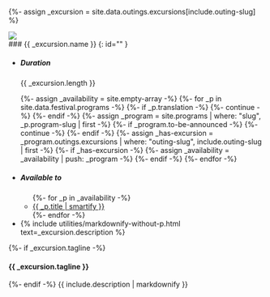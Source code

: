 {%- assign _excursion = site.data.outings.excursions[include.outing-slug] %}

<div class="excursion-hero" id="{{ include.outing-slug }}">
<img src="{{ site.image-directory | append: include.hero-image | relative_url }}" />
<div class="title">
<div class="standard-block" markdown="1">
### {{ _excursion.name }}
{: id="" }
</div>
</div>
</div>

<div class="excursion-info standard-block">
<ul class="highlight-box colored">
<li><h5>Duration</h5> <div>{{ _excursion.length }}</div></li>

{%- assign _availability = site.empty-array -%}
{%- for _p in site.data.festival.programs -%}
    {%- if _p.translation -%}
        {%- continue -%}
    {%- endif -%}
    {%- assign _program = site.programs | where: "slug", _p.program-slug | first -%}
    {%- if _program.to-be-announced -%}
        {%- continue -%}
    {%- endif -%}
    {%- assign _has-excursion = _program.outings.excursions | where: "outing-slug", include.outing-slug | first -%}
    {%- if _has-excursion -%}
        {%- assign _availability = _availability | push: _program -%}
    {%- endif -%}
{%- endfor -%}
<li><h5>Available to</h5>
    <ul>
{%- for _p in _availability -%}
    <li><a href="{{ _p.url | relative_url }}">{{ _p.title | smartify }}</a></li>
{%- endfor -%}
    </ul>
</li>
<li class="description">{% include utilities/markdownify-without-p.html text=_excursion.description %}</li>
</ul>

<div>
{%- if _excursion.tagline -%}
<h4>{{ _excursion.tagline }}</h4>
{%- endif -%}
{{ include.description | markdownify }}
</div>

</div>
